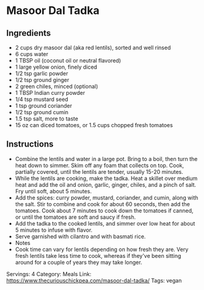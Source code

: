 # Masoor Dal Tadka
## Ingredients
- 2 cups dry masoor dal (aka red lentils), sorted and well rinsed
- 6 cups water
- 1 TBSP oil (coconut oil or neutral flavored)
- 1 large yellow onion, finely diced
- 1/2 tsp garlic powder
- 1/2 tsp ground ginger
- 2 green chiles, minced (optional)
- 1 TBSP Indian curry powder
- 1/4 tsp mustard seed
- 1 tsp ground coriander
- 1/2 tsp ground cumin
- 1.5 tsp salt, more to taste
- 15 oz can diced tomatoes, or 1.5 cups chopped fresh tomatoes
## Instructions
- Combine the lentils and water in a large pot. Bring to a boil, then turn the heat down to simmer. Skim off any foam that collects on top. Cook, partially covered, until the lentils are tender, usually 15-20 minutes.
- While the lentils are cooking, make the tadka. Heat a skillet over medium heat and add the oil and onion, garlic, ginger, chiles, and a pinch of salt. Fry until soft, about 5 minutes.
- Add the spices: curry powder, mustard, coriander, and cumin, along with the salt. Stir to combine and cook for about 60 seconds, then add the tomatoes. Cook about 7 minutes to cook down the tomatoes if canned, or until the tomatoes are soft and saucy if fresh.
- Add the tadka to the cooked lentils, and simmer over low heat for about 5 minutes to infuse with flavor.
- Serve garnished with cilantro and with basmati rice.
- Notes
- Cook time can vary for lentils depending on how fresh they are. Very fresh lentils take less time to cook, whereas if they've been sitting around for a couple of years they may take longer.

Servings: 4
Category: Meals
Link: https://www.thecuriouschickpea.com/masoor-dal-tadka/
Tags: vegan

